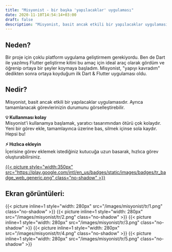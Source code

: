 ```yaml
---
title: "Misyonist - bir başka 'yapılacaklar' uygulaması"
date: 2020-11-10T14:54:14+03:00
draft: false
description: "Misyonist, basit ancak etkili bir yapılacaklar uygulamasıdır. Ayrıca tamamlanacak görevlerinizin durumunu görselleştirebilir."
---
```


## Neden?
Bir proje için çoklu platform uygulama geliştirmem gerekiyordu. Ben de Dart ile yazılmış Flutter geliştirme kitini bu amaç için ideal araç olarak gördüm ve öğrenip ortaya bir şeyler koymaya başladım. Misyonist, "yapıyı kavradım" dedikten sonra ortaya koyduğum ilk Dart & Flutter uygulaması oldu. 

## Nedir?
Misyonist, basit ancak etkili bir yapılacaklar uygulamasıdır. Ayrıca tamamlanacak görevlerinizin durumunu görselleştirebilir.

__💡 Kullanması kolay__  
Misyonist'i kullanamya başlamak, yaratıcı tasarımından ötürü çok kolaydır. Yeni bir görev ekle, tamamlayınca üzerine bas, silmek içinse sola kaydır. Hepsi bu!

__⚡️  Hızlıca ekleyin__  
İçerisine görev eklemek istediğiniz kutucuğa uzun basarak, hızlıca görev oluşturabilirsiniz.

[{{< picture style="width:350px" src="https://play.google.com/intl/en_us/badges/static/images/badges/tr_badge_web_generic.png" class="no-shadow" >}}](https://play.google.com/store/apps/details?id=dev.elma.misyonist&utm_source=elma.dev)


## Ekran görüntüleri:
{{< picture inline=1 style="width: 280px" src="/images/misyonist/tr/1.png" class="no-shadow" >}}
{{< picture inline=1 style="width: 280px" src="/images/misyonist/tr/2.png" class="no-shadow" >}}
{{< picture inline=1 style="width: 280px" src="/images/misyonist/tr/3.png" class="no-shadow" >}}
{{< picture inline=1 style="width: 280px" src="/images/misyonist/tr/4.png" class="no-shadow" >}}
{{< picture inline=1 style="width: 280px" src="/images/misyonist/tr/5.png" class="no-shadow" >}}

